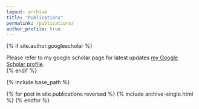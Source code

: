 ```yaml
---
layout: archive
title: "Publications"
permalink: /publications/
author_profile: true
---
```


{% if site.author.googlescholar %}
  <div class="wordwrap">Please refer to my google scholar page for latest updates <a href="{{site.author.googlescholar}}">my Google Scholar profile</a>.</div>
{% endif %}

{% include base_path %}

{% for post in site.publications reversed %}
  {% include archive-single.html %}
{% endfor %}
